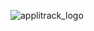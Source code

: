 ![applitrack_logo](https://user-images.githubusercontent.com/1960441/155055219-49b10d39-a711-4a14-bc0b-485726fc7ea0.gif)

